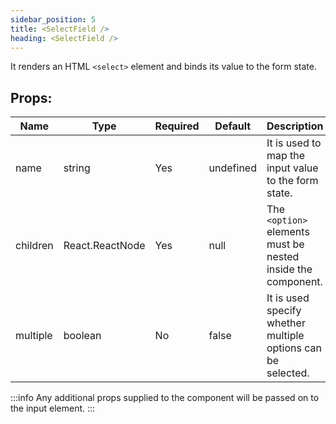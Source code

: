 ```yaml
---
sidebar_position: 5
title: <SelectField />
heading: <SelectField />
---
```


It renders an HTML `<select>` element and binds its value to the form state.

## Props:

| Name     | Type            | Required | Default   | Description                                                      |
| -------- | --------------- | -------- | --------- | ---------------------------------------------------------------- |
| name     | string          | Yes      | undefined | It is used to map the input value to the form state.             |
| children | React.ReactNode | Yes      | null      | The `<option>` elements must be nested inside the component. |
| multiple | boolean         | No       | false | It is used specify whether multiple options can be selected.     |

:::info
Any additional props supplied to the component will be passed on to the input element.
:::
